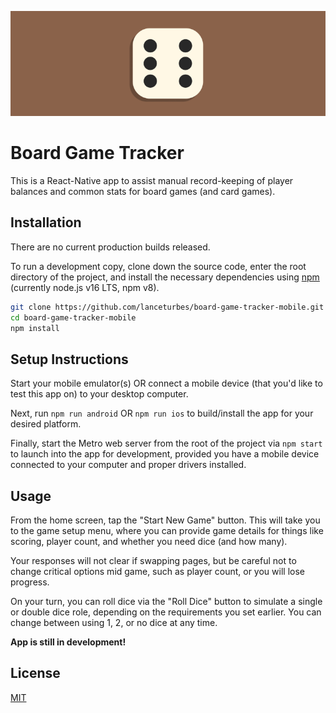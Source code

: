 ![dice logo](src/assets/branding/readme-banner.png)

# Board Game Tracker

This is a React-Native app to assist manual record-keeping of player balances and common stats for board games (and card games).

## Installation

There are no current production builds released.

To run a development copy, clone down the source code, enter the root directory of the project, and install the necessary dependencies using [npm](https://docs.npmjs.com/downloading-and-installing-node-js-and-npm) (currently node.js v16 LTS, npm v8).

```bash
git clone https://github.com/lanceturbes/board-game-tracker-mobile.git
cd board-game-tracker-mobile
npm install
```

## Setup Instructions

Start your mobile emulator(s) OR connect a mobile device (that you'd like to test this app on) to your desktop computer.

Next, run `npm run android` OR `npm run ios` to build/install the app for your desired platform.

Finally, start the Metro web server from the root of the project via `npm start` to launch into the app for development, provided you have a mobile device connected to your computer and proper drivers installed.

## Usage

From the home screen, tap the "Start New Game" button. This will take you to the game setup menu, where you can provide game details for things like scoring, player count, and whether you need dice (and how many).

Your responses will not clear if swapping pages, but be careful not to change critical options mid game, such as player count, or you will lose progress.

On your turn, you can roll dice via the "Roll Dice" button to simulate a single or double dice role, depending on the requirements you set earlier. You can change between using 1, 2, or no dice at any time.

**App is still in development!**

## License

[MIT](https://choosealicense.com/licenses/mit/)
